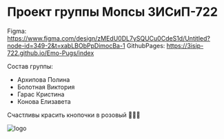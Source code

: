 # Проект группы Мопсы 3ИСиП-722

Figma: https://www.figma.com/design/zMEdU0DL7ySQUCu0CdeS1d/Untitled?node-id=349-2&t=xabLBObPpDimocBa-1
GithubPages: https://3isip-722.github.io/Emo-Pugs/index

Состав группы:
- Архипова Полина
- Болотная Виктория
- Гарас Кристина
- Конова Елизавета

Счастливы красить кнопочки в розовый 💓💓💓

![logo](https://github.com/user-attachments/assets/cfb98057-09f2-46b7-8ea2-dd0f69f99c5f)
